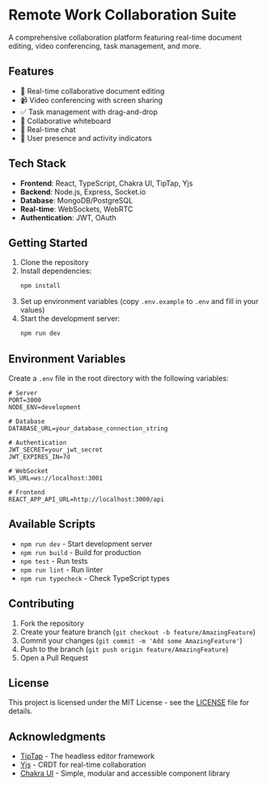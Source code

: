# Remote Work Collaboration Suite

A comprehensive collaboration platform featuring real-time document editing, video conferencing, task management, and more.

## Features

- 🎨 Real-time collaborative document editing
- 📹 Video conferencing with screen sharing
- ✅ Task management with drag-and-drop
- 🎨 Collaborative whiteboard
- 💬 Real-time chat
- 👥 User presence and activity indicators

## Tech Stack

- **Frontend**: React, TypeScript, Chakra UI, TipTap, Yjs
- **Backend**: Node.js, Express, Socket.io
- **Database**: MongoDB/PostgreSQL
- **Real-time**: WebSockets, WebRTC
- **Authentication**: JWT, OAuth

## Getting Started

1. Clone the repository
2. Install dependencies:
   ```bash
   npm install
   ```
3. Set up environment variables (copy `.env.example` to `.env` and fill in your values)
4. Start the development server:
   ```bash
   npm run dev
   ```

## Environment Variables

Create a `.env` file in the root directory with the following variables:

```env
# Server
PORT=3000
NODE_ENV=development

# Database
DATABASE_URL=your_database_connection_string

# Authentication
JWT_SECRET=your_jwt_secret
JWT_EXPIRES_IN=7d

# WebSocket
WS_URL=ws://localhost:3001

# Frontend
REACT_APP_API_URL=http://localhost:3000/api
```

## Available Scripts

- `npm run dev` - Start development server
- `npm run build` - Build for production
- `npm test` - Run tests
- `npm run lint` - Run linter
- `npm run typecheck` - Check TypeScript types

## Contributing

1. Fork the repository
2. Create your feature branch (`git checkout -b feature/AmazingFeature`)
3. Commit your changes (`git commit -m 'Add some AmazingFeature'`)
4. Push to the branch (`git push origin feature/AmazingFeature`)
5. Open a Pull Request

## License

This project is licensed under the MIT License - see the [LICENSE](LICENSE) file for details.

## Acknowledgments

- [TipTap](https://tiptap.dev/) - The headless editor framework
- [Yjs](https://docs.yjs.dev/) - CRDT for real-time collaboration
- [Chakra UI](https://chakra-ui.com/) - Simple, modular and accessible component library 
